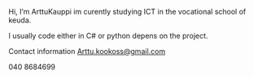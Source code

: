  Hi, I’m ArttuKauppi im curently studying ICT in the vocational school of keuda. 

I usually code either in C# or python depens on the project.

Contact information
Arttu.kookoss@gmail.com

040 8684699
